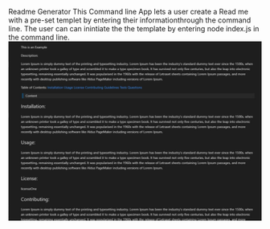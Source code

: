 Readme Generator
This Command line App lets a user create a Read me with a pre-set templet by entering their informationthrough the command line. The user can can inintiate the the template by entering node index.js in the command line. 
![](Assets/readme.JPG)
